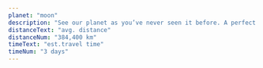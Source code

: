 ```yaml
---
planet: "moon"
description: "See our planet as you’ve never seen it before. A perfect relaxing trip away to help regain perspective and come back refreshed. While you’re there, take in some history by visiting the Luna 2 and Apollo 11 landing sites."
distanceText: "avg. distance"
distanceNum: "384,400 km"
timeText: "est.travel time"
timeNum: "3 days"
---
```

